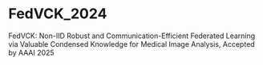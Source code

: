 # FedVCK_2024
FedVCK: Non-IID Robust and Communication-Efficient Federated Learning via Valuable Condensed Knowledge for Medical Image Analysis, Accepted by AAAI 2025

